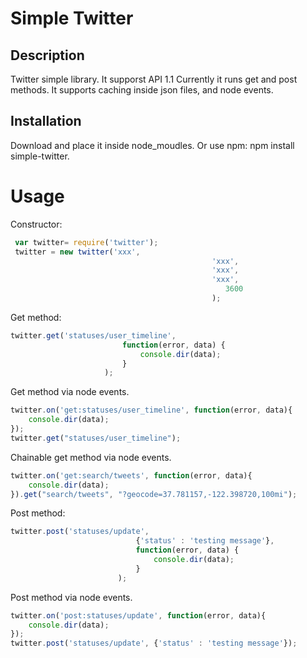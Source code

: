 # Simple Twitter

## Description

Twitter simple library.
It supporst API 1.1
Currently it runs get and post methods.
It supports caching inside json files, and node events.

## Installation
Download and place it inside node_moudles.
Or use npm: npm install simple-twitter.

# Usage

Constructor:
```javascript
 var twitter= require('twitter');
 twitter = new twitter('xxx', 
											 'xxx', 
											 'xxx',
											 'xxx',
												3600
											 );
```

Get method:
```javascript
twitter.get('statuses/user_timeline',  
						 function(error, data) {
							 console.dir(data);
						 }
					 );
```
Get method via node events.
```javascript
twitter.on('get:statuses/user_timeline', function(error, data){
	console.dir(data);
});
twitter.get("statuses/user_timeline");
```

Chainable get method via node events.
```javascript
twitter.on('get:search/tweets', function(error, data){
	console.dir(data);
}).get("search/tweets", "?geocode=37.781157,-122.398720,100mi");
```

Post method:
```javascript
twitter.post('statuses/update',
							{'status' : 'testing message'},  
							function(error, data) {
								console.dir(data);
							}
						);	
```
Post method via node events.
```javascript
twitter.on('post:statuses/update', function(error, data){
	console.dir(data);
});
twitter.post('statuses/update', {'status' : 'testing message'});
```


